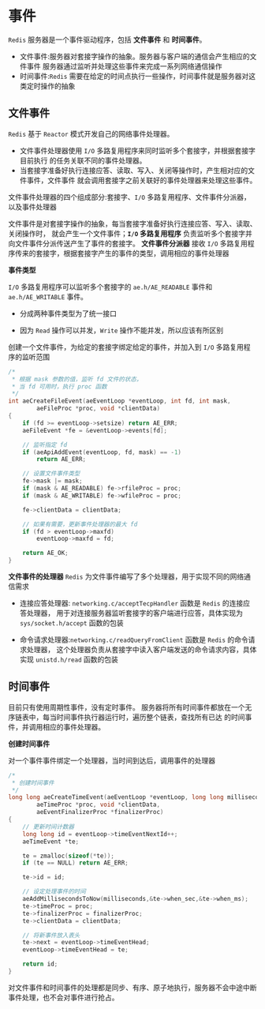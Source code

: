 
#  事件
`Redis` 服务器是一个事件驱动程序，包括 **文件事件** 和 **时间事件**。
* 文件事件:服务器对套接字操作的抽象。服务器与客户端的通信会产生相应的文件事件
  服务器通过监听并处理这些事件来完成一系列网络通信操作
* 时间事件:`Redis` 需要在给定的时间点执行一些操作，时间事件就是服务器对这类定时操作的抽象

## 文件事件
`Redis` 基于 `Reactor` 模式开发自己的网络事件处理器。

* 文件事件处理器使用 `I/O` 多路复用程序来同时监听多个套接字，并根据套接字目前执行
     的任务关联不同的事件处理器。
* 当套接字准备好执行连接应答、读取、写入、关闭等操作时，产生相对应的文件事件，文件事件
     就会调用套接字之前关联好的事件处理器来处理这些事件。

文件事件处理器的四个组成部分:套接字、`I/O` 多路复用程序、文件事件分派器，以及事件处理器

文件事件是对套接字操作的抽象，每当套接字准备好执行连接应答、写入、读取、关闭操作时，
就会产生一个文件事件；**`I/O` 多路复用程序** 负责监听多个套接字并向文件事件分派传送产生了事件的套接字。
**文件事件分派器** 接收 `I/O` 多路复用程序传来的套接字，根据套接字产生的事件的类型，调用相应的事件处理器

**事件类型**

`I/O` 多路复用程序可以监听多个套接字的 `ae.h/AE_READABLE` 事件和 `ae.h/AE_WRITABLE` 事件。

* 分成两种事件类型为了统一接口

* 因为 `Read` 操作可以并发，`Write` 操作不能并发，所以应该有所区别

创建一个文件事件，为给定的套接字绑定给定的事件，并加入到 `I/O` 多路复用程序的监听范围
```cpp
/*
 * 根据 mask 参数的值，监听 fd 文件的状态，
 * 当 fd 可用时，执行 proc 函数
 */
int aeCreateFileEvent(aeEventLoop *eventLoop, int fd, int mask,
        aeFileProc *proc, void *clientData)
{
    if (fd >= eventLoop->setsize) return AE_ERR;
    aeFileEvent *fe = &eventLoop->events[fd];

    // 监听指定 fd
    if (aeApiAddEvent(eventLoop, fd, mask) == -1)
        return AE_ERR;

    // 设置文件事件类型
    fe->mask |= mask;
    if (mask & AE_READABLE) fe->rfileProc = proc;
    if (mask & AE_WRITABLE) fe->wfileProc = proc;

    fe->clientData = clientData;

    // 如果有需要，更新事件处理器的最大 fd
    if (fd > eventLoop->maxfd)
        eventLoop->maxfd = fd;

    return AE_OK;
}
```

**文件事件的处理器**
`Redis` 为文件事件编写了多个处理器，用于实现不同的网络通信需求
* 连接应答处理器: `networking.c/acceptTecpHandler` 函数是 `Redis` 的连接应答处理器，
  用于对连接服务器监听套接字的客户端进行应答，具体实现为 `sys/socket.h/accept` 函数的包装

* 命令请求处理器:`networking.c/readQueryFromClient` 函数是 `Redis` 的命令请求处理器，
  这个处理器负责从套接字中读入客户端发送的命令请求内容，具体实现 `unistd.h/read` 函数的包装

##  时间事件
目前只有使用周期性事件，没有定时事件。
服务器将所有时间事件都放在一个无序链表中，每当时间事件执行器运行时，遍历整个链表，查找所有已达
的时间事件，并调用相应的事件处理器。

**创建时间事件**

对一个事件事件绑定一个处理器，当时间到达后，调用事件的处理器
```cpp
/*
 * 创建时间事件
 */
long long aeCreateTimeEvent(aeEventLoop *eventLoop, long long milliseconds,
        aeTimeProc *proc, void *clientData,
        aeEventFinalizerProc *finalizerProc)
{
    // 更新时间计数器
    long long id = eventLoop->timeEventNextId++;
    aeTimeEvent *te;

    te = zmalloc(sizeof(*te));
    if (te == NULL) return AE_ERR;

    te->id = id;

    // 设定处理事件的时间
    aeAddMillisecondsToNow(milliseconds,&te->when_sec,&te->when_ms);
    te->timeProc = proc;
    te->finalizerProc = finalizerProc;
    te->clientData = clientData;

    // 将新事件放入表头
    te->next = eventLoop->timeEventHead;
    eventLoop->timeEventHead = te;

    return id;
}
```

对文件事件和时间事件的处理都是同步、有序、原子地执行，服务器不会中途中断事件处理，也不会对事件进行抢占。


